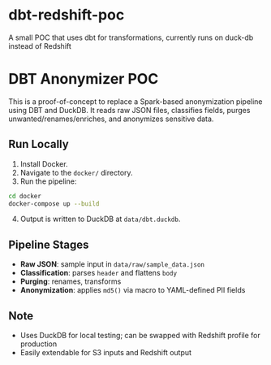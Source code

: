 # dbt-redshift-poc
A small POC that uses dbt for transformations, currently runs on duck-db instead of Redshift
# DBT Anonymizer POC

This is a proof-of-concept to replace a Spark-based anonymization pipeline using DBT and DuckDB. It reads raw JSON files, classifies fields, purges unwanted/renames/enriches, and anonymizes sensitive data.

## Run Locally

1. Install Docker.
2. Navigate to the `docker/` directory.
3. Run the pipeline:

```bash
cd docker
docker-compose up --build
```

4. Output is written to DuckDB at `data/dbt.duckdb`.

## Pipeline Stages
- **Raw JSON**: sample input in `data/raw/sample_data.json`
- **Classification**: parses `header` and flattens `body`
- **Purging**: renames, transforms
- **Anonymization**: applies `md5()` via macro to YAML-defined PII fields

## Note
- Uses DuckDB for local testing; can be swapped with Redshift profile for production
- Easily extendable for S3 inputs and Redshift output
